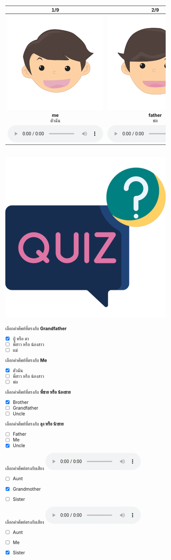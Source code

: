 <div class="carrousel">


|1/9|2/9|3/9|4/9|5/9|6/9|7/9|8/9|9/9|
| :----: | :----: | :----: | :----: | :----: | :----: | :----: | :----: | :----: |
|![](/media/img/family&#x20;members__me.svg)|![](/media/img/family&#x20;members__father.svg)|![](/media/img/family&#x20;members__mother.svg)|![](/media/img/family&#x20;members__grandmother.svg)|![](/media/img/family&#x20;members__grandfather.svg)|![](/media/img/family&#x20;members__brother.svg)|![](/media/img/family&#x20;members__sister.svg)|![](/media/img/family&#x20;members__uncle.svg)|![](/media/img/family&#x20;members__aunt.svg)|
|**me**<br>ตัวฉัน|**father**<br>พ่อ|**mother**<br>แม่|**grandmother**<br>ย่า หรือ ยาย|**grandfather**<br> ปู่ หรือ ตา|**brother**<br>พี่ชาย หรือ น้องชาย|**sister**<br>พี่สาว หรือ น้องสาว|**uncle**<br>ลุง หรือ น้าชาย|**aunt**<br>ป้า หรือ น้าสาว|
|![](/media/audio/me.mp3)|![](/media/audio/father.mp3)|![](/media/audio/mother.mp3)|![](/media/audio/grandmother.mp3)|![](/media/audio/grandfather.mp3)|![](/media/audio/brother.mp3)|![](/media/audio/sister.mp3)|![](/media/audio/uncle.mp3)|![](/media/audio/aunt.mp3)|

</div>



# ![icon](/media/icons/quiz.svg) 


 เลือกคำศัพท์ที่ตรงกับ **Grandfather**
 - [x]  ปู่ หรือ ตา
 - [ ] พี่สาว หรือ น้องสาว
 - [ ] แม่

 เลือกคำศัพท์ที่ตรงกับ **Me**
 - [x] ตัวฉัน
 - [ ] พี่สาว หรือ น้องสาว
 - [ ] พ่อ

 เลือกคำศัพท์ที่ตรงกับ **พี่ชาย หรือ น้องชาย**
 - [x] Brother
 - [ ] Grandfather
 - [ ] Uncle

 เลือกคำศัพท์ที่ตรงกับ **ลุง หรือ น้าชาย**
 - [ ] Father
 - [ ] Me
 - [x] Uncle

เลือกคำศัพท์ตรงกับเสียง ![](/media/audio/grandmother.mp3) 
 - [ ] Aunt
 - [x] Grandmother
 - [ ] Sister


เลือกคำศัพท์ตรงกับเสียง ![](/media/audio/sister.mp3) 
 - [ ] Aunt
 - [ ] Me
 - [x] Sister

